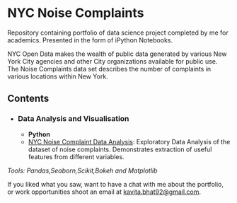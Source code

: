 # NYC Noise Complaints

Repository containing portfolio of data science project completed by me for academics. Presented in the form of iPython Notebooks.

NYC Open Data makes the wealth of public data generated by various New York City agencies and other City organizations available for public use. The Noise Complaints data set describes the number of complaints in various locations within New York.

## Contents

- ### Data Analysis and Visualisation
	- __Python__
  - [NYC Noise Complaint Data Analysis](https://github.com/Kavitabhat92/NYC-Noise-Complaints/blob/master/NYC%20Noise%20Complaints.ipynb): Exploratory Data Analysis of the dataset of noise complaints. Demonstrates extraction of useful features from different variables.

_Tools: Pandas,Seaborn,Scikit,Bokeh and Matplotlib_

If you liked what you saw, want to have a chat with me about the portfolio, or work opportunities shoot an email at kavita.bhat92@gmail.com. 
